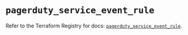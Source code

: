 # `pagerduty_service_event_rule`

Refer to the Terraform Registry for docs: [`pagerduty_service_event_rule`](https://registry.terraform.io/providers/pagerduty/pagerduty/3.17.0/docs/resources/service_event_rule).

